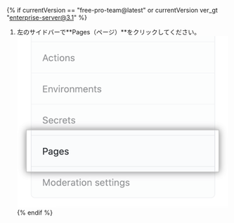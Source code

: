 {% if currentVersion == "free-pro-team@latest" or currentVersion ver_gt "enterprise-server@3.1" %}
1. 左のサイドバーで**Pages（ページ）**をクリックしてください。 ![左のサイドバーのPageタブ](/assets/images/help/pages/pages-tab.png)
{% endif %}
